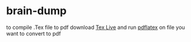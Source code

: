 # brain-dump
to compile .Tex file to pdf download [Tex Live](https://www.tug.org/texlive/) and run [pdflatex](https://linux.die.net/man/1/pdflatex) on file you want to convert to pdf
